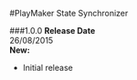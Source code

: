#PlayMaker State Synchronizer


###1.0.0 
**Release Date**   
26/08/2015  
**New:**  
- Initial release

